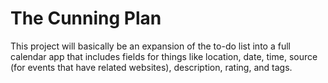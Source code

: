 The Cunning Plan
================
This project will basically be an expansion of the to-do list into a full calendar app that includes fields for things like location, date, time, source (for events that have related websites), description, rating, and tags.
